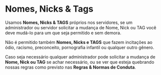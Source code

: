 # Nomes, Nicks & Tags

Usamos **Nomes, Nicks & TAGS** próprios nos servidores, se um administrador ou servidor solicitar a mudança de Nome, Nick ou TAG você deve mudá-lo para um que seja permitido e sem demora.

Não é permitido também **Nomes, Nicks e TAGS** que fazem incitações ao ódio, racismo, preconceito, pornografia infantil ou qualquer outro gênero.

Caso seja necessário qualquer administrador pode solicitar a mudança de **Nome, Nick ou TAG** se achar necessário, ou se ver que esteja quebrando nossas regras como previsto nas **Regras & Normas de Conduta**.

